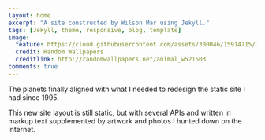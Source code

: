 ```yaml
---
layout: home
excerpt: "A site constructed by Wilson Mar using Jekyll."
tags: [Jekyll, theme, responsive, blog, template]
image:
  feature: https://cloud.githubusercontent.com/assets/300046/15914715/785734f0-2da0-11e6-9653-1b2c4f42cb22.jpg
  credit: Random Wallpapers
  creditlink: http://randomwallpapers.net/animal_w521503
comments: true
---
```


The planets finally aligned with what I needed to redesign the static site I had since 1995. 

This new site layout is still static, but with several APIs and 
written in markup text supplemented by artwork and photos I hunted down
on the internet.